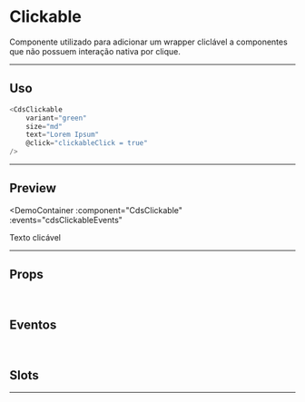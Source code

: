 # Clickable

Componente utilizado para adicionar um wrapper cliclável a componentes que não possuem interação nativa por clique.

---

## Uso

```js
<CdsClickable
	variant="green"
	size="md"
	text="Lorem Ipsum"
	@click="clickableClick = true"
/>
```

---

## Preview

<!-- {{ CdsClickable }} -->

<DemoContainer
	:component="CdsClickable"
	:events="cdsClickableEvents"
>
  Texto clicável
</DemoContainer>

---

## Props

<APITable
	name="Clickable"
	section="props"
/>
<br />

## Eventos

<APITable
	name="Clickable"
	section="events"
/>
<br />

## Slots

<APITable
	name="Clickable"
	section="slots"
/>

---

<script setup>
import CdsClickable from '@/components/Clickable.vue';

const cdsClickableEvents = [
	'cds-click'
];
</script>
